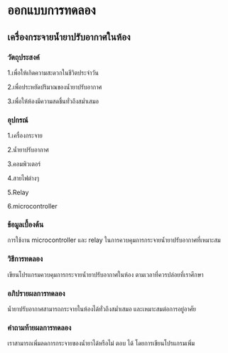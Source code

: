 # ออกแบบการทดลอง

## เครื่องกระจายน้ำยาปรับอากาศในห้อง

### วัตถุประสงค์

1.เพื่อให้เกิดความสะดวกในชีวิตประจำวัน

2.เพื่อประหยัดปริมาณของน้ำยาปรับอากาศ

3.เพื่อให้ห้องมีความสดชื่นทั่วถึงสม่ำเสมอ

### อุปกรณ์

1.เครื่องกระจาย

2.น้ำยาปรับอากาศ

3.คอมพิวเตอร์

4.สายไฟต่างๆ

5.Relay

6.microcontroller

### ข้อมูลเบื้องต้น

การใช้งาน microcontroller และ relay ในการควบคุมการกระจายน้ำยาปรับอากาศที่เหมาะสม

### วิธีการทดลอง

เขียนโปรแกรมควบคุมการกระจายน้ำยาปรับอากาศในห้อง ตามเวลาที่ควรปล่อยที่เราศึกษา

### อภิปรายผลการทดลอง

น้ำยาปรับอากาศสามารถกระจายในห้องได้ทั่วถึงสม่ำเสมอ และเหมาะสมต่อการอยู่อาศัย

### คำถามท้ายผลการทดลอง

เราสามารถเพิ่มลดการกระจายของน้ำยาได้หรือไม่
ตอบ ได้ โดยการเขียนโปรแกรมเพิ่ม



